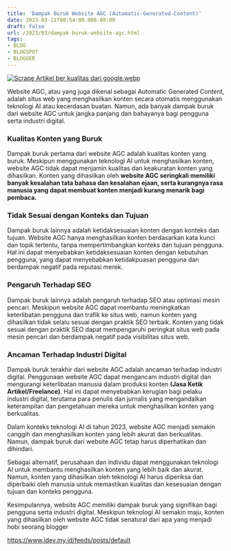 ```yaml
---
title: 'Dampak Buruk Website AGC (Automatic-Generated-Content)'
date: 2023-03-11T00:54:00.008-08:00
draft: false
url: /2023/03/dampak-buruk-website-agc.html
tags: 
- BLOG
- BLOGSPOT
- BLOGGER
---
```


[![Scrape Artikel ber kualitas dari google.webp](https://blogger.googleusercontent.com/img/b/R29vZ2xl/AVvXsEg4ZPlgbtt3FBo2kLz4txG_c7aAkBsWSXySjs8heIO1_nxP5YqyfepLFCTiWDrVGUJKCLpV3m_vn4PcyS401O2rCbZOvQp3ujKDCBg-_ls_M3zMVmKk5Xm6eQlSbuIEm2cV9vYWelrjKfK9xq3kcapyU4L3tlDS1D2vbTVgEWCmdq7It9ae6QgtFaKmHg/w640-h336/Scrape%20Artikel%20ber%20kualitas%20dari%20google.webp)](https://blogger.googleusercontent.com/img/b/R29vZ2xl/AVvXsEg4ZPlgbtt3FBo2kLz4txG_c7aAkBsWSXySjs8heIO1_nxP5YqyfepLFCTiWDrVGUJKCLpV3m_vn4PcyS401O2rCbZOvQp3ujKDCBg-_ls_M3zMVmKk5Xm6eQlSbuIEm2cV9vYWelrjKfK9xq3kcapyU4L3tlDS1D2vbTVgEWCmdq7It9ae6QgtFaKmHg/s1200/Scrape%20Artikel%20ber%20kualitas%20dari%20google.webp)

Website AGC, atau yang juga dikenal sebagai Automatic Generated Content, adalah situs web yang menghasilkan konten secara otomatis menggunakan teknologi AI atau kecerdasan buatan. Namun, ada banyak dampak buruk dari website AGC untuk jangka panjang dan bahayanya bagi pengguna serta industri digital.

### Kualitas Konten yang Buruk

Dampak buruk pertama dari website AGC adalah kualitas konten yang buruk. Meskipun menggunakan teknologi AI untuk menghasilkan konten, website AGC tidak dapat menjamin kualitas dan keakuratan konten yang dihasilkan. Konten yang dihasilkan oleh **website AGC seringkali memiliki banyak kesalahan tata bahasa dan kesalahan ejaan, serta kurangnya rasa manusia yang dapat membuat konten menjadi kurang menarik bagi pembaca.**

### Tidak Sesuai dengan Konteks dan Tujuan

Dampak buruk lainnya adalah ketidaksesuaian konten dengan konteks dan tujuan. Website AGC hanya menghasilkan konten berdasarkan kata kunci dan topik tertentu, tanpa mempertimbangkan konteks dan tujuan pengguna. Hal ini dapat menyebabkan ketidaksesuaian konten dengan kebutuhan pengguna, yang dapat menyebabkan ketidakpuasan pengguna dan berdampak negatif pada reputasi merek.

  

### Pengaruh Terhadap SEO

Dampak buruk lainnya adalah pengaruh terhadap SEO atau optimasi mesin pencari. Meskipun website AGC dapat membantu meningkatkan keterlibatan pengguna dan trafik ke situs web, namun konten yang dihasilkan tidak selalu sesuai dengan praktik SEO terbaik. Konten yang tidak sesuai dengan praktik SEO dapat mempengaruhi peringkat situs web pada mesin pencari dan berdampak negatif pada visibilitas situs web.

  

### Ancaman Terhadap Industri Digital

Dampak buruk terakhir dari website AGC adalah ancaman terhadap industri digital. Penggunaan website AGC dapat mengancam industri digital dan mengurangi keterlibatan manusia dalam produksi konten **(Jasa Ketik Artikel/Freelance)**. Hal ini dapat menyebabkan kerugian bagi pelaku industri digital, terutama para penulis dan jurnalis yang mengandalkan keterampilan dan pengetahuan mereka untuk menghasilkan konten yang berkualitas.

  

Dalam konteks teknologi AI di tahun 2023, website AGC menjadi semakin canggih dan menghasilkan konten yang lebih akurat dan berkualitas. Namun, dampak buruk dari website AGC tetap harus diperhatikan dan dihindari.

  

Sebagai alternatif, perusahaan dan individu dapat menggunakan teknologi AI untuk membantu menghasilkan konten yang lebih baik dan akurat. Namun, konten yang dihasilkan oleh teknologi AI harus diperiksa dan diperbaiki oleh manusia untuk memastikan kualitas dan kesesuaian dengan tujuan dan konteks pengguna.

  

Kesimpulannya, website AGC memiliki dampak buruk yang signifikan bagi pengguna serta industri digital. Meskipun teknologi AI semakin maju, konten yang dihasilkan oleh website AGC tidak senatural dari apa yang menjadi hobi seorang blogger

https://www.idev.my.id/feeds/posts/default